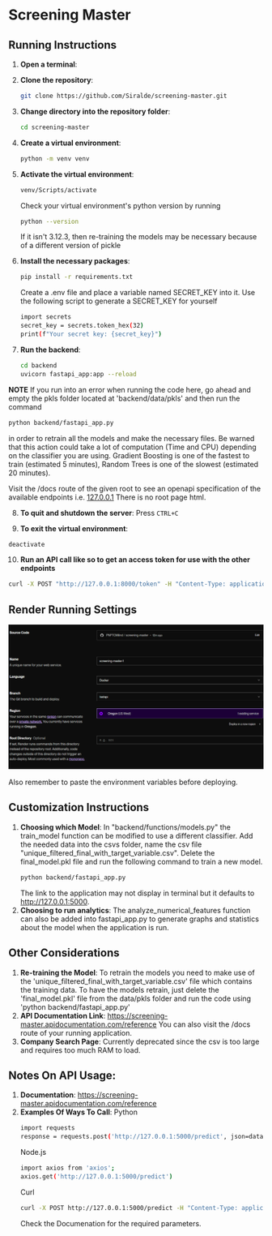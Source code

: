 # Screening Master

## Running Instructions

1. **Open a terminal**:

2. **Clone the repository**:

   ```sh
   git clone https://github.com/Siralde/screening-master.git
   ```

3. **Change directory into the repository folder**:

   ```sh
   cd screening-master
   ```

4. **Create a virtual environment**:

   ```sh
   python -m venv venv
   ```

5. **Activate the virtual environment**:

   ```sh
   venv/Scripts/activate
   ```

   Check your virtual environment's python version by running

   ```sh
   python --version
   ```

   If it isn't 3.12.3, then re-training the models may be necessary because of a different version of pickle

6. **Install the necessary packages**:

   ```sh
   pip install -r requirements.txt
   ```

   Create a .env file and place a variable named SECRET_KEY into it.
   Use the following script to generate a SECRET_KEY for yourself

   ```sh
   import secrets
   secret_key = secrets.token_hex(32)
   print(f"Your secret key: {secret_key}")
   ```

7. **Run the backend**:

   ```sh
   cd backend
   uvicorn fastapi_app:app --reload
   ```

**NOTE** If you run into an error when running the code here,
go ahead and empty the pkls folder located at 'backend/data/pkls'
and then run the command

```sh
python backend/fastapi_app.py
```

in order to retrain all the models and make the necessary files.
Be warned that this action could take a lot of computation (Time and CPU)
depending on the classifier you are using.
Gradient Boosting is one of the fastest to train (estimated 5 minutes),
Random Trees is one of the slowest (estimated 20 minutes).

Visit the /docs route of the given root to see an openapi specification of the available endpoints
i.e. [127.0.0.1](http://127.0.0.1:8000/docs)
There is no root page html.

8. **To quit and shutdown the server**:
   Press `CTRL+C`

9. **To exit the virtual environment**:

```sh
deactivate
```

10. **Run an API call like so to get an access token for use with the other endpoints**

```sh
curl -X POST "http://127.0.0.1:8000/token" -H "Content-Type: application/x-www-form-urlencoded" -d "username=johndoe&password=secret"
```

## Render Running Settings

![Render Running Instructions](Render.png)

Also remember to paste the environment variables before deploying.

## Customization Instructions

1. **Choosing which Model**:
   In "backend/functions/models.py" the train_model function can be modified to use a different classifier.
   Add the needed data into the csvs folder, name the csv file "unique_filtered_final_with_target_variable.csv".
   Delete the final_model.pkl file and run the following command to train a new model.
   ```sh
   python backend/fastapi_app.py
   ```
   The link to the application may not display in terminal but it defaults to http://127.0.0.1:5000.
2. **Choosing to run analytics**:
   The analyze_numerical_features function can also be added into fastapi_app.py to generate graphs and statistics about the model when the application is run.

## Other Considerations

1. **Re-training the Model**:
   To retrain the models you need to make use of the 'unique_filtered_final_with_target_variable.csv' file which contains the training data.
   To have the models retrain, just delete the 'final_model.pkl' file from the data/pkls folder and run the code using 'python backend/fastapi_app.py'
2. **API Documentation Link**:
   https://screening-master.apidocumentation.com/reference
   You can also visit the /docs route of your running application.
3. **Company Search Page**:
   Currently deprecated since the csv is too large and requires too much RAM to load.

## Notes On API Usage:

1. **Documentation**:
   https://screening-master.apidocumentation.com/reference
2. **Examples Of Ways To Call**:
   Python
   ```sh
   import requests
   response = requests.post('http://127.0.0.1:5000/predict', json=data)
   ```
   Node.js
   ```sh
   import axios from 'axios';
   axios.get('http://127.0.0.1:5000/predict')
   ```
   Curl
   ```sh
   curl -X POST http://127.0.0.1:5000/predict -H "Content-Type: application/json" -d '{"key1":"value1", "key2":"value2"}'
   ```
   Check the Documenation for the required parameters.

